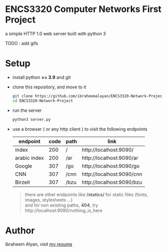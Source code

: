 # ENCS3320 Computer Networks First Project

a simple HTTP 1.0 web server built with python 3

TODO : add gifs

# Setup

* install python **>= 3.9** and git
* clone this repository, and move to it

    ```bash
    git clone https://github.com/ibraheemalayan/ENCS3320-Network-Project.git    
    cd ENCS3320-Network-Project    
    ```
* run the server    

    ```bash    
    python3 server.py    
    ```

* use a browser ( or any http client ) to visit the following endpoints 

    | endpoint     | code | path | link                      |
    |--------------|------|------|---------------------------|
    | index        | 200  | /    | http://localhost:9090/    |
    | arabic index | 200  | /ar  | http://localhost:9090/ar  |
    | Google       | 307  | /go  | http://localhost:9090/go  |
    | CNN          | 307  | /cnn | http://localhost:9090/cnn |
    | Birzeit      | 307  | /bzu | http://localhost:9090/bzu |

    > there are other endpoints like **/statics/** for static files (fonts, images, stylesheets ...)    
    > and for non existing paths, **404**, try http://localhost:9090/nothing_is_here


# Author

Ibraheem Alyan, visit [my resume](https://www.ibraheemalyan.dev/)